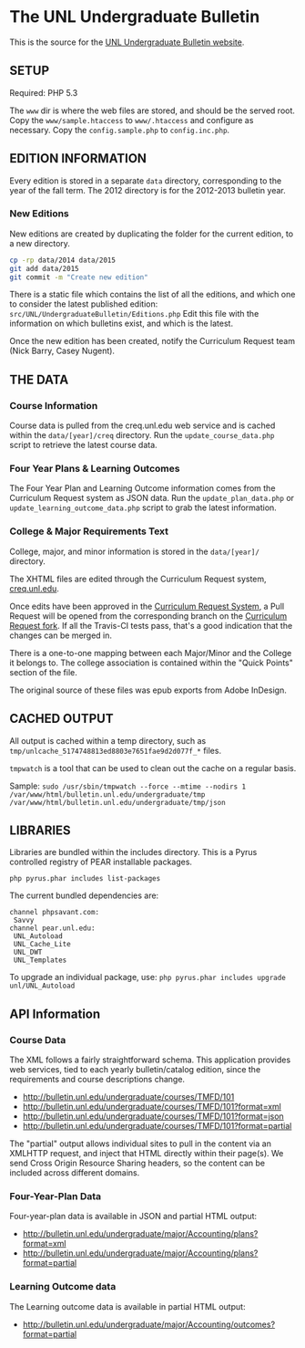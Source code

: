 # The UNL Undergraduate Bulletin

This is the source for the [UNL Undergraduate Bulletin website](http://bulletin.unl.edu/undergraduate/).

## SETUP

Required:
PHP 5.3

The `www` dir is where the web files are stored, and should be the served root.
Copy the `www/sample.htaccess` to `www/.htaccess` and configure as necessary.
Copy the `config.sample.php` to `config.inc.php`.

## EDITION INFORMATION

Every edition is stored in a separate `data` directory, corresponding to the year of the fall term.
The 2012 directory is for the 2012-2013 bulletin year.

### New Editions

New editions are created by duplicating the folder for the current edition, to a new directory.
```bash
cp -rp data/2014 data/2015
git add data/2015
git commit -m "Create new edition"
```

There is a static file which contains the list of all the editions, and which one to consider the latest 
published edition: `src/UNL/UndergraduateBulletin/Editions.php`
Edit this file with the information on which bulletins exist, and which is the latest.

Once the new edition has been created, notify the Curriculum Request team (Nick Barry, Casey Nugent).

## THE DATA

### Course Information
Course data is pulled from the creq.unl.edu web service and is cached within 
the `data/[year]/creq` directory. Run the `update_course_data.php` script to retrieve the latest course
data.

### Four Year Plans & Learning Outcomes

The Four Year Plan and Learning Outcome information comes from the Curriculum Request system as JSON data.
Run the `update_plan_data.php` or `update_learning_outcome_data.php` script to grab the latest information.

### College & Major Requirements Text
College, major, and minor information is stored in the `data/[year]/` directory.

The XHTML files are edited through the Curriculum Request system, [creq.unl.edu](https://creq.unl.edu/).

Once edits have been approved in the [Curriculum Request System](http://creq.unl.edu/),
a Pull Request will be opened from the corresponding branch on the
[Curriculum Request fork](https://github.com/unl-creq/UNL_UndergraduateBulletin/).
If all the Travis-CI tests pass, that's a good indication that the changes can be merged in.

There is a one-to-one mapping between each Major/Minor and the College it belongs to.
The college association is contained within the "Quick Points" section of the file.

The original source of these files was epub exports from Adobe InDesign.

## CACHED OUTPUT

All output is cached within  a temp directory, such as 
`tmp/unlcache_5174748813ed8803e7651fae9d2d077f_*` files.

`tmpwatch` is a tool that can be used to clean out the cache on a regular basis.

Sample:
`sudo /usr/sbin/tmpwatch --force --mtime --nodirs 1 /var/www/html/bulletin.unl.edu/undergraduate/tmp  /var/www/html/bulletin.unl.edu/undergraduate/tmp/json`


## LIBRARIES
Libraries are bundled within the includes directory. This is a Pyrus controlled
registry of PEAR installable packages.

`php pyrus.phar includes list-packages`

The current bundled dependencies are:
```
channel phpsavant.com:
 Savvy
channel pear.unl.edu:
 UNL_Autoload
 UNL_Cache_Lite
 UNL_DWT
 UNL_Templates
```

To upgrade an individual package, use:
`php pyrus.phar includes upgrade unl/UNL_Autoload`

## API Information

### Course Data
The XML follows a fairly straightforward schema. This application provides web services,
tied to each yearly bulletin/catalog edition, since the requirements and course descriptions change.

* http://bulletin.unl.edu/undergraduate/courses/TMFD/101
* http://bulletin.unl.edu/undergraduate/courses/TMFD/101?format=xml
* http://bulletin.unl.edu/undergraduate/courses/TMFD/101?format=json
* http://bulletin.unl.edu/undergraduate/courses/TMFD/101?format=partial

The "partial" output allows individual sites to pull in the content via an XMLHTTP request, and inject that HTML directly within their page(s). We send Cross Origin Resource Sharing headers, so the content can be included across different domains.

### Four-Year-Plan Data

Four-year-plan data is available in JSON and partial HTML output:

* http://bulletin.unl.edu/undergraduate/major/Accounting/plans?format=xml
* http://bulletin.unl.edu/undergraduate/major/Accounting/plans?format=partial

### Learning Outcome data

The Learning outcome data is available in partial HTML output:

* http://bulletin.unl.edu/undergraduate/major/Accounting/outcomes?format=partial
